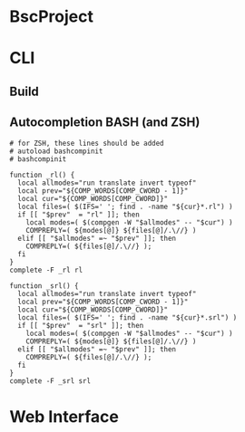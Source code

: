 # BscProject


# CLI

## Build

## Autocompletion BASH (and ZSH)

    # for ZSH, these lines should be added
    # autoload bashcompinit
    # bashcompinit

    function _rl() {
      local allmodes="run translate invert typeof"
      local prev="${COMP_WORDS[COMP_CWORD - 1]}"
      local cur="${COMP_WORDS[COMP_CWORD]}"
      local files=( $(IFS=' '; find . -name "${cur}*.rl") )
      if [[ "$prev"  = "rl" ]]; then
        local modes=( $(compgen -W "$allmodes" -- "$cur") )
        COMPREPLY=( ${modes[@]} ${files[@]/.\//} )
      elif [[ "$allmodes" =~ "$prev" ]]; then
        COMPREPLY=( ${files[@]/.\//} );
      fi
    }
    complete -F _rl rl

    function _srl() {
      local allmodes="run translate invert typeof"
      local prev="${COMP_WORDS[COMP_CWORD - 1]}"
      local cur="${COMP_WORDS[COMP_CWORD]}"
      local files=( $(IFS=' '; find . -name "${cur}*.srl") )
      if [[ "$prev"  = "srl" ]]; then
        local modes=( $(compgen -W "$allmodes" -- "$cur") )
        COMPREPLY=( ${modes[@]} ${files[@]/.\//} )
      elif [[ "$allmodes" =~ "$prev" ]]; then
        COMPREPLY=( ${files[@]/.\//} );
      fi
    }
    complete -F _srl srl


# Web Interface
